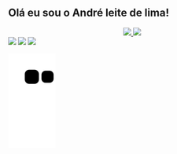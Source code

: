 ## Olá eu sou o André leite de lima!
<div align="center">
  <a href="https://github.com/andrepg1184">
  <img height="180em" src="https://github-readme-stats.vercel.app/api?username=andrepg1184&show_icons=true&theme=dark&include_all_commits=true&count_private=true"/>
  <img height="180em" src="https://github-readme-stats.vercel.app/api/top-langs/?username=andrepg1184&layout=compact&langs_count=7&theme=dark"/>
</div>
<div> 
 <a href="#" target="_blank"><img src="https://img.shields.io/badge/Discord-7289DA?style=for-the-badge&logo=discord&logoColor=white" target="_blank"></a> 
  <a href = "mailto:andreleite1184@gmail.com"><img src="https://img.shields.io/badge/-Gmail-%23333?style=for-the-badge&logo=gmail&logoColor=white" target="_blank"></a>
  <a href="https://www.linkedin.com/in/andreleiteti/" target="_blank"><img src="https://img.shields.io/badge/-LinkedIn-%230077B5?style=for-the-badge&logo=linkedin&logoColor=white" target="_blank"></a> 


  ![Snake animation](https://github.com/andrepg1184/andrepg1184/blob/output/github-contribution-grid-snake.svg)
 
</div>
